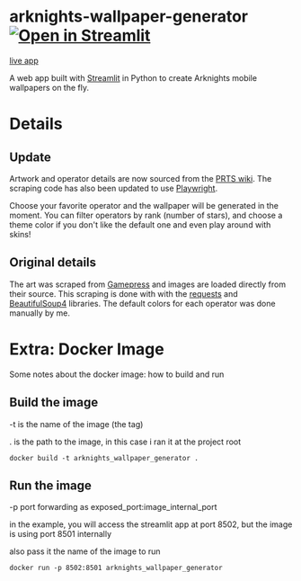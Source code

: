 # arknights-wallpaper-generator [![Open in Streamlit](https://static.streamlit.io/badges/streamlit_badge_black_white.svg)](https://share.streamlit.io/ze1598/arknights-wallpaper-generator/main)
[live app](https://share.streamlit.io/ze1598/arknights-wallpaper-generator/main)

A web app built with [Streamlit](https://www.streamlit.io/) in Python to create Arknights mobile wallpapers on the fly.

# Details

## Update
Artwork and operator details are now sourced from the [PRTS wiki](https://prts.wiki/w/%E5%B9%B2%E5%91%98%E4%B8%80%E8%A7%88). The scraping code has also been updated to use [Playwright](https://playwright.dev/python/docs/api/class-playwright).

Choose your favorite operator and the wallpaper will be generated in the moment. You can filter operators by rank (number of stars), and choose a theme color if you don't like the default one and even play around with skins!

## Original details

The art was scraped from [Gamepress](https://gamepress.gg/arknights/tools/interactive-operator-list) and images are loaded directly from their source. This scraping is done with with the [requests](https://pypi.org/project/requests/) and [BeautifulSoup4](https://pypi.org/project/beautifulsoup4/) libraries.
The default colors for each operator was done manually by me.


# Extra: Docker Image

Some notes about the docker image: how to build and run

## Build the image
-t is the name of the image (the tag)

. is the path to the image, in this case i ran it at the project root

`docker build -t arknights_wallpaper_generator .`

## Run the image
-p port forwarding as exposed_port:image_internal_port

in the example, you will access the streamlit app at port 8502, but the image is using port 8501 internally

also pass it the name of the image to run

`docker run -p 8502:8501 arknights_wallpaper_generator`
